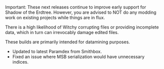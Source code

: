 Important: These next releases continue to improve early support for Shadow of the Erdtree. However, you are advised to NOT do any modding work on existing projects while things are in flux.

There is a high likelihood of Witchy corrupting files or providing incomplete data, which in turn can irrevocably damage edited files.

These builds are primarily intended for datamining purposes.

* Updated to latest Paramdex from Smithbox.
* Fixed an issue where MSB serialization would have unnecessary indices.
